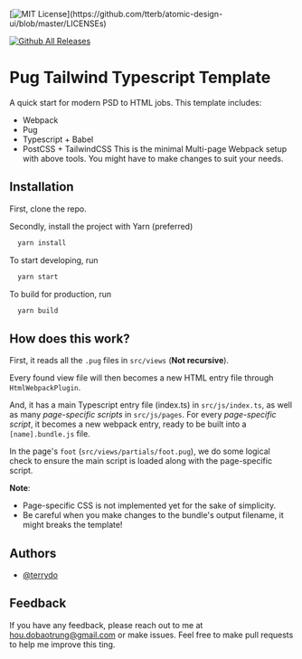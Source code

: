 [![MIT License](https://img.shields.io/apm/l/atomic-design-ui.svg?)](https://github.com/tterb/atomic-design-ui/blob/master/LICENSEs)

[![Github All Releases](https://img.shields.io/github/downloads/terrydo/pug-tailwind-ts-template/total.svg)]()

# Pug Tailwind Typescript Template

A quick start for modern PSD to HTML jobs. This template includes:

- Webpack
- Pug
- Typescript + Babel
- PostCSS + TailwindCSS
  This is the minimal Multi-page Webpack setup with above tools. You might have to make changes to suit your needs.

## Installation

First, clone the repo.

Secondly, install the project with Yarn (preferred)

```bash
  yarn install
```

To start developing, run

```bash
  yarn start
```

To build for production, run

```bash
  yarn build
```

## How does this work?

First, it reads all the `.pug` files in `src/views` (**Not recursive**).

Every found view file will then becomes a new HTML entry file through `HtmlWebpackPlugin`.

And, it has a main Typescript entry file (index.ts) in `src/js/index.ts`, as well as many _page-specific scripts_ in `src/js/pages`.
For every _page-specific script_, it becomes a new webpack entry, ready to be built into a `[name].bundle.js` file.

In the page's `foot` (`src/views/partials/foot.pug`), we do some logical check to ensure the main script is loaded along with the page-specific script.

**Note**:

- Page-specific CSS is not implemented yet for the sake of simplicity.
- Be careful when you make changes to the bundle's output filename, it might breaks the template!

## Authors

- [@terrydo](https://www.github.com/terrydo)

## Feedback

If you have any feedback, please reach out to me at hou.dobaotrung@gmail.com or make issues. Feel free to make pull requests to help me improve this ting.
